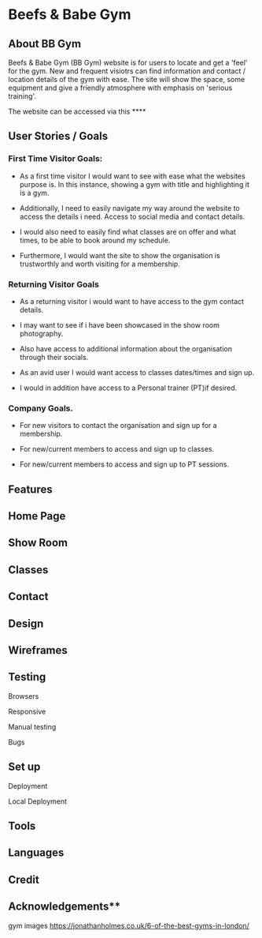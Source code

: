 # Beefs & Babe Gym

 ## About BB Gym

Beefs & Babe Gym (BB Gym) website is for users to locate and get a 'feel' for the gym. 
New and frequent visiotrs can find information and contact / location details of the gym with ease.
The site will show the space, some equipment and give a friendly atmosphere with emphasis on 'serious training'.

The website can be accessed via this **** 

## User Stories /  Goals

### First Time Visitor Goals:
* As a first time visitor I would want to see with ease what the websites purpose is. In this instance, showing a gym with title and highlighting it is a gym.

* Additionally, I need to easily navigate my way around the website to access the details i need. Access to social media and contact details.

* I would also need to easily find what classes are on offer and what times, to be able to book around my schedule.

* Furthermore, I would want the site to show the organisation is trustworthly and worth visiting for a membership.


### Returning Visitor Goals

* As a returning visitor i would want to have access to the gym contact details.

* I may want to see if i have been showcased in the show room photography.

* Also have access to additional information about the organisation through their socials.

* As an avid user I would want access to classes dates/times and sign up.

* I would in addition have access to a  Personal trainer (PT)if desired.

### Company Goals.

* For new visitors to contact the organisation and sign up for a membership.

* For new/current members to access and sign up to classes.

* For new/current members to access and sign up to PT sessions. 



## Features

## Home Page

## Show Room

## Classes

## Contact

## Design

## Wireframes

## Testing
Browsers

Responsive

Manual testing

Bugs

## Set up 
Deployment

Local Deployment 

## Tools

## Languages

## Credit

## Acknowledgements**

 gym images https://jonathanholmes.co.uk/6-of-the-best-gyms-in-london/ 

 